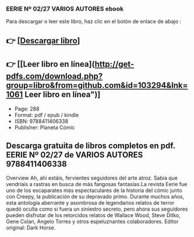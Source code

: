 ### EERIE Nº 02/27 VARIOS AUTORES ebook

Para descargar o leer este libro, haz clic en el botón de enlace de abajo :

## 👉  [**[Descargar libro](http://get-pdfs.com/download.php?group=libro&from=github.com&id=103294&lnk=1061 "Descargar libro")**]

## 👉  [**[Leer libro en línea](http://get-pdfs.com/download.php?group=libro&from=github.com&id=103294&lnk=1061 Leer libro en línea")**]




* Page: 288
* Format: pdf / epub / kindle
* ISBN: 9788411406338
* Publisher: Planeta Cómic

## Descarga gratuita de libros completos en pdf. EERIE Nº 02/27 de VARIOS AUTORES 9788411406338

Overview
Ah, ahí estáis, fervientes seguidores del arte atroz. Sabía que vendríais a rastras en busca de más fangosas fantasías.La revista Eerie fue uno de los escaparates más espectaculares de la historia del cómic junto con Creepy, la publicación de su depravado primo. Durante muchos años, esta antología aberrante y asombrosa de legendarios relatos de terror quedó oculta como si fuera un siniestro secreto, pero ahora sus seguidores pueden disfrutar de los retorcidos relatos de Wallace Wood, Steve Ditko, Gene Colan, Angelo Torres y otros espeluznantes colaboradores. Editor original: Dark Horse.



